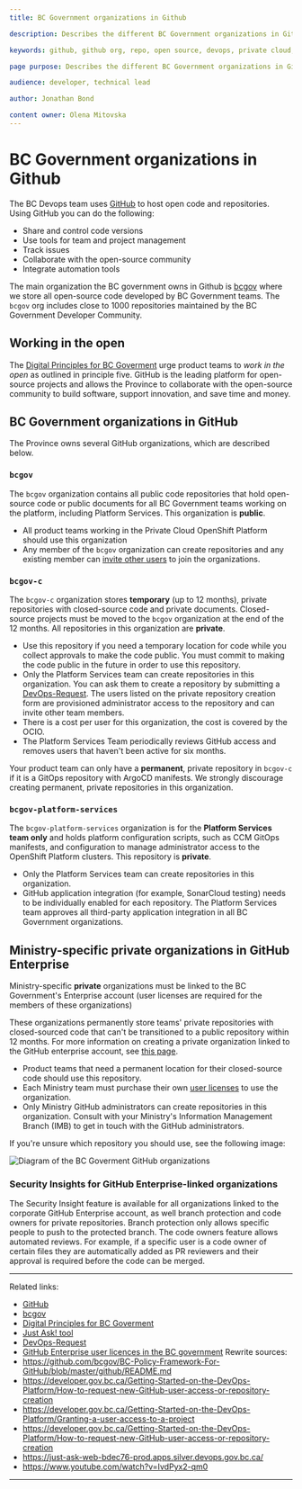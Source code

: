 ```yaml
---
title: BC Government organizations in Github

description: Describes the different BC Government organizations in GitHub and how to access them.

keywords: github, github org, repo, open source, devops, private cloud, openshift, github enterprise

page purpose: Describes the different BC Government organizations in GitHub, what they're used for, who can use them, and how to access them.

audience: developer, technical lead

author: Jonathan Bond

content owner: Olena Mitovska
---
```


# BC Government organizations in Github

The BC Devops team uses [GitHub](https://github.com) to host open code and repositories. Using GitHub you can do the following:
* Share and control code versions
* Use tools for team and project management
* Track issues
* Collaborate with the open-source community
* Integrate automation tools

The main organization the BC government owns in Github is [bcgov](https://github.com/bcgov) where we store all open-source code developed by BC Government teams. The `bcgov` org includes close to 1000 repositories maintained by the BC Government Developer Community.

## Working in the open

The [Digital Principles for BC Goverment](https://digital.gov.bc.ca/resources/digital-principles) urge product teams to _work in the open_ as outlined in principle five. GitHub is the leading platform for open-source projects and allows the Province to collaborate with the open-source community to build software, support innovation, and save time and money.

## BC Government organizations in GitHub

The Province owns several GitHub organizations, which are described below.

### `bcgov`

The `bcgov` organization contains all public code repositories that hold open-source code or public documents for all BC Government teams working on the platform, including Platform Services. This organization is **public**.
* All product teams working in the Private Cloud OpenShift Platform should use this organization
* Any member of the `bcgov` organization can create repositories and any existing member can [invite other users](https://just-ask-web-bdec76-prod.apps.silver.devops.gov.bc.ca/) to join the organizations.

### `bcgov-c`

The `bcgov-c` organization stores **temporary** (up to 12 months), private repositories with closed-source code and private documents. Closed-source projects must be moved to the `bcgov` organization at the end of the 12 months. All repositories in this organization are **private**.

* Use this repository if you need a temporary location for code while you collect approvals to make the code public. You must commit to making the code public in the future in order to use this repository.
* Only the Platform Services team can create repositories in this organization. You can ask them to create a repository by submitting a [DevOps-Request](https://github.com/BCDevOps/devops-requests/issues/new?assignees=caggles%2C+ShellyXueHan%2C+mitovskaol%2C+patricksimonian&labels=github-repo%2C+pending&template=github_repo_request.md&title=). The users listed on the private repository creation form are provisioned administrator access to the repository and can invite other team members.
* There is a cost per user for this organization, the cost is covered by the OCIO.
* The Platform Services Team periodically reviews GitHub access and removes users that haven't been active for six months.

Your product team can only have a **permanent**, private repository in `bcgov-c` if it is a GitOps repository with ArgoCD manifests. We strongly discourage creating permanent, private repositories in this organization.

### `bcgov-platform-services`

The `bcgov-platform-services` organization is for the **Platform Services team only** and holds platform configuration scripts, such as CCM GitOps manifests, and configuration to manage administrator access to the OpenShift Platform clusters. This repository is **private**.

* Only the Platform Services team can create repositories in this organization.
* GitHub application integration (for example, SonarCloud testing) needs to be individually enabled for each repository. The Platform Services team approves all third-party application integration in all BC Government organizations.

## Ministry-specific private organizations in GitHub Enterprise

Ministry-specific **private** organizations must be linked to the BC Government's Enterprise account (user licenses are required for the members of these organizations)

These organizations permanently store teams' private repositories with closed-sourced code that can't be transitioned to a public repository within 12 months. For more information on creating a private organization linked to the GitHub enterprise account, see [this page](github-enterprise-user-licenses-bc-government.md).
* Product teams that need a permanent location for their closed-source code should use this repository.
* Each Ministry team must purchase their own [user licenses](github-enterprise-user-licenses-bc-government.md) to use the organization.
* Only Ministry GitHub administrators can create repositories in this organization. Consult with your Ministry's Information Management Branch (IMB) to get in touch with the GitHub administrators.

If you're unsure which repository you should use, see the following image:

![Diagram of the BC Goverment GitHub organizations](/images/github-organization-chart.png)

### Security Insights for GitHub Enterprise-linked organizations

The Security Insight feature is available for all organizations linked to the corporate GitHub Enterprise account, as well branch protection and code owners for private repositories. Branch protection only allows specific people to push to the protected branch. The code owners feature allows automated reviews. For example, if a specific user is a code owner of certain files they are automatically added as PR reviewers and their approval is required before the code can be merged.

---
Related links:
* [GitHub](https://github.com)
* [bcgov](https://github.com/bcgov)
* [Digital Principles for BC Goverment](https://digital.gov.bc.ca/resources/digital-principles)
* [Just Ask! tool](https://just-ask-web-bdec76-prod.apps.silver.devops.gov.bc.ca/)
* [DevOps-Request](https://github.com/BCDevOps/devops-requests/issues/new?assignees=caggles%2C+ShellyXueHan%2C+mitovskaol%2C+patricksimonian&labels=github-repo%2C+pending&template=github_repo_request.md&title=)
* [GitHub Enterprise user licences in the BC government](github-enterprise-user-licenses-bc-government.md)
Rewrite sources:
* https://github.com/bcgov/BC-Policy-Framework-For-GitHub/blob/master/github/README.md
* https://developer.gov.bc.ca/Getting-Started-on-the-DevOps-Platform/How-to-request-new-GitHub-user-access-or-repository-creation
* https://developer.gov.bc.ca/Getting-Started-on-the-DevOps-Platform/Granting-a-user-access-to-a-project
* https://developer.gov.bc.ca/Getting-Started-on-the-DevOps-Platform/How-to-request-new-GitHub-user-access-or-repository-creation
* https://just-ask-web-bdec76-prod.apps.silver.devops.gov.bc.ca/
* https://www.youtube.com/watch?v=IvdPyx2-qm0
---

